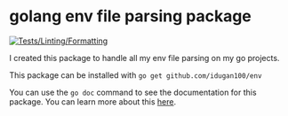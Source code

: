 # golang env file parsing package
[![Tests/Linting/Formatting](https://github.com/idugan100/env/actions/workflows/main.yml/badge.svg)](https://github.com/idugan100/env/actions/workflows/main.yml)

I created this package to handle all my env file parsing on my go projects.

This package can be installed with ```go get github.com/idugan100/env```

You can use the ```go doc``` command to see the documentation for this package. You can learn more about this [here](https://pkg.go.dev/cmd/doc).
